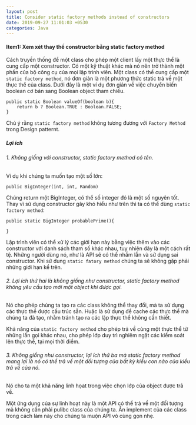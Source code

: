 ```yaml
---
layout: post
title: Consider static factory methods instead of constructors
date: 2019-09-27 11:01:03 +0530
categories: Java
---
```


<h4>Item1: Xem xét thay thế constructor bằng static factory method</h4>

Cách truyền thống để một class cho phép một client lấy một thực thể là cung cấp một constructor. Có một kỹ thuật khác mà nó nên trở thành một phần của bộ công cụ của mọi lập trình viên. Một class có thể cung cấp một `static factory method`, nó đơn giản là một phương thức static trả về một thực thể của class. Dưới đây là một ví dụ đơn giản về việc chuyển biến boolean cơ bản sang Boolean object tham chiếu.

```
public static Boolean valueOf(boolean b){
    return b ? Boolean.TRUE : Boolean.FALSE;
}
```

Chú ý rằng `static factory method` không tương đương với `Factory Method` trong Design patternt. 

<h5>Lợi ích</h5>

<h6>1. Không giống với constructor, static factory method có tên.</h6>

Ví dụ khi chúng ta muốn tạo một số lớn: 
```
public BigInteger(int, int, Random)
```

Chúng return một BigInteger, có thể  số integer đó là một số nguyên tốt. Thay vì sử dụng constructor gây khó hiểu như trên thì ta có thể dùng `static factory method`:

```
public static BigInteger probablePrime(){

}
```

Lập trình viên có thể xử lý các giới hạn này bằng việc thêm vào các constructor với danh sách tham số khác nhau, tuy nhiên đây là một cách rất tệ. Những người dùng nó, như là API  sẽ có thể nhầm lẫn và sử dụng sai constructor. Khi sử dung `static fatory method` chúng ta sẽ không gặp phải những giới hạn kể trên.

<h6>2. Lợi ích thứ hai là không giống như constructor, static factory method không yêu cầu tạo mới một object khi được gọi.</h6>

Nó cho phép chúng ta tạo ra các class không thể thay đổi, mà ta sử dụng các thực thể được cấu trúc sẵn. Huặc là sử dụng để cache các thực thể mà chúng ta đã tạo, nhằm tránh tạo ra các lặp thực thể không cần thiết. 

Khả năng của `static factory method` cho phép trả về cùng một thực thể từ những lần gọi khác nhau, cho phép lớp duy trì nghiêm ngặt các kiểm soát lên thực thể, tại mọi thời điểm.

<h6>3. Không giống như constructor, lợi ích thứ ba mà static factory method mang lại là nó có thể trả về một đối tượng của bất kỳ kiểu con nào của kiểu trả về của nó.</h6>

Nó cho ta một khả năng linh họat trong việc chọn lớp của object được trả về.

Một ứng dụng của sự linh hoạt này là một API có thể trả về một đối tượng mà không cần phải pulibc class của chúng ta. Ẩn implement của các class trong cách làm này cho chúng ta muộn API vô cùng gọn nhẹ. 